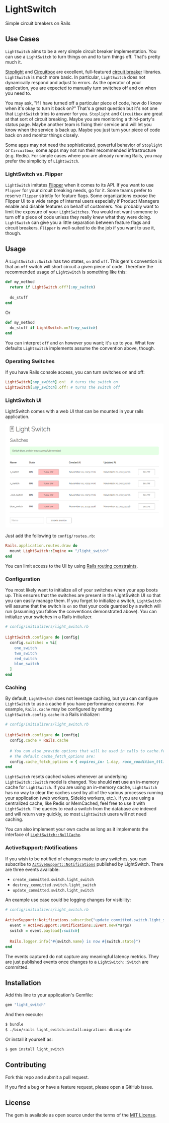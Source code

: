 # LightSwitch

Simple circuit breakers on Rails

## Use Cases

`LightSwitch` aims to be a very simple circuit breaker implementation. You can
use a `LightSwitch` to turn things on and to turn things off. That's pretty much
it.

[Stoplight](https://github.com/bolshakov/stoplight) and
[Circuitbox](https://github.com/yammer/circuitbox) are excellent, full-featured
[circuit breaker](https://martinfowler.com/bliki/CircuitBreaker.html) libraries.
`LightSwitch` is much more basic. In particular, `LightSwitch` does not
dynamically respond and adjust to errors. As the operator of your application,
you are expected to manually turn switches off and on when you need to.

You may ask, "If I have turned off a particular piece of code, how do I know
when it's okay to turn it back on?"  That's a great question but it's not one
that `LightSwitch` tries to answer for you. `Stoplight` and `Circuitbox` are
great at that sort of circuit breaking.  Maybe you are monitoring a third-party's
status page. Maybe another team is fixing their service and will let you know
when the service is back up. Maybe you just turn your piece of code back on and
monitor things closely.

Some apps may not need the sophisticated, powerful behavior of `Stoplight` or
`Circuitbox`; some apps may not run their recommended infrastructure (e.g. Redis).
For simple cases where you are already running Rails, you may prefer the
simplicity of `LightSwitch`.

### LightSwitch vs. Flipper

`LightSwitch` imitates [Flipper](https://github.com/flippercloud/flipper) when
it comes to its API.  If you want to use `Flipper` for your circuit breaking
needs, go for it.  Some teams prefer to reserve `Flipper` strictly for feature
flags.  Some organizations expose the Flipper UI to a wide range of internal
users especially if Product Managers enable and disable features on behalf of
customers.  You probably want to limit the exposure of your `LightSwitches`.  You
would not want someone to turn off a piece of code unless they really knew what
they were doing.  `LightSwitch` can give you a little separation between feature
flags and circuit breakers.  `Flipper` is well-suited to do the job if you want
to use it, though.

## Usage

A `LightSwitch::Switch` has two states, `on` and `off`. This gem's convention
is that an `off` switch will short circuit a given piece of code.  Therefore
the recommended usage of `LightSwitch` is something like this:
```ruby
def my_method
  return if LightSwitch.off?(:my_switch)

  do_stuff
end
```

Or

```ruby
def my_method
  do_stuff if LightSwitch.on?(:my_switch)
end
```

You can interpret `off` and `on` however you want; it's up to you.
What few defaults `LightSwitch` implements assume the convention above, though.

### Operating Switches

If you have Rails console access, you can turn switches on and off:

```ruby
LightSwitch[:my_switch].on!  # turns the switch on
LightSwitch[:my_switch].off! # turns the switch off
```

### LightSwitch UI

LightSwitch comes with a web UI that can be mounted in your rails application.

![UI](docs/light_switch_ui.png)

Just add the following to `config/routes.rb`:

```ruby
Rails.application.routes.draw do
  mount LightSwitch::Engine => "/light_switch"
end
```

You can limit access to the UI by using
[Rails routing constraints](https://guides.rubyonrails.org/routing.html#advanced-constraints).

### Configuration

You most likely want to initialize all of your switches when your app boots up.
This ensures that the switches are present in the LightSwitch UI so that you
can easily manage them. If you forget to initialize a switch, `LightSwitch` will
assume that the switch is `on` so that your code guarded by a switch will run
(assuming you follow the conventions demonstrated above). You can initialize
your switches in a Rails initializer.

```ruby
# config/initializers/light_switch.rb

LightSwitch.configure do |config|
  config.switches = %i[
    one_switch
    two_switch
    red_switch
    blue_switch
  ]
end
```

### Caching

By default, `LightSwitch` does not leverage caching, but you can configure
`LightSwitch` to use a cache if you have performance concerns. For example,
`Rails.cache` may be configured by setting `LightSwitch.config.cache` in a
Rails initializer:

```ruby
# config/initializers/light_switch.rb

LightSwitch.configure do |config|
  config.cache = Rails.cache

  # You can also provide options that will be used in calls to cache.fetch.
  # The default cache_fetch_options are:
  config.cache_fetch_options = { expires_in: 1.day, race_condition_ttl: 5.minutes }
end
```

`LightSwitch` resets cached values whenever an underlying `LightSwitch::Switch`
model is changed.  You should **not** use an in-memory cache for `LightSwitch`.
If you are using an in-memory cache, `LightSwitch` has no way to clear the caches
used by all of the various processes running your application (web workers, Sidekiq workers, etc.).
If you are using a centralized cache, like Redis or MemCached, feel free to use
it with `LightSwitch`.  The queries to read a switch from the database are
indexed and will return very quickly, so most `LightSwitch` users will not
need caching.

You can also implement your own cache as long as it implements the interface
of [`LightSwitch::NullCache`](lib/light_switch/null_cache.rb).

### ActiveSupport::Notifications

If you wish to be notified of changes made to any switches, you can subscribe
to [`ActiveSupport::Notifications`](https://api.rubyonrails.org/classes/ActiveSupport/Notifications.html)
published by LightSwitch.  There are three events available:

* `create_committed.switch.light_switch`
* `destroy_committed.switch.light_switch`
* `update_committed.switch.light_switch`

An example use case could be logging changes for visibility:

```ruby
# config/initializers/light_switch.rb

ActiveSupport::Notifications.subscribe("update_committed.switch.light_switch") do |*args|
  event = ActiveSupport::Notifications::Event.new(*args)
  switch = event.payload[:switch]

  Rails.logger.info("#{switch.name} is now #{switch.state}")
end
```

The events captured do not capture any meaningful latency metrics. They are just
published events once changes to a `LightSwitch::Switch` are committed.

## Installation
Add this line to your application's Gemfile:

```ruby
gem "light_switch"
```

And then execute:
```bash
$ bundle
$ ./bin/rails light_switch:install:migrations db:migrate
```

Or install it yourself as:
```bash
$ gem install light_switch
```

## Contributing
Fork this repo and submit a pull request.

If you find a bug or have a feature request, please open a GitHub issue.

## License
The gem is available as open source under the terms of the [MIT License](https://opensource.org/licenses/MIT).
